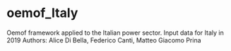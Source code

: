# oemof_Italy
Oemof framework applied to the Italian power sector. Input data for Italy in 2019
Authors: Alice Di Bella, Federico Canti, Matteo Giacomo Prina
